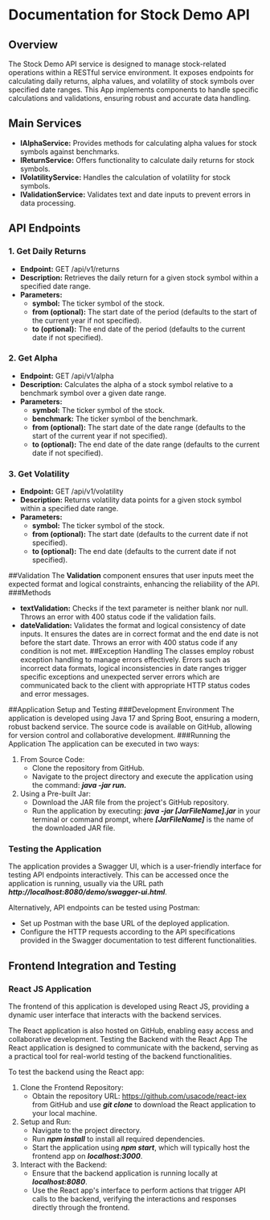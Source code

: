 # Documentation for Stock Demo API

## Overview
The Stock Demo API service is designed to manage stock-related operations within a RESTful service environment. It exposes endpoints for calculating daily returns, alpha values, and volatility of stock symbols over specified date ranges. This App implements components to handle specific calculations and validations, ensuring robust and accurate data handling.
## Main Services
- **IAlphaService:** Provides methods for calculating alpha values for stock symbols against benchmarks.
- **IReturnService:** Offers functionality to calculate daily returns for stock symbols.
- **IVolatilityService:** Handles the calculation of volatility for stock symbols.
- **IValidationService:** Validates text and date inputs to prevent errors in data processing.

## API Endpoints
### 1. Get Daily Returns
   - **Endpoint:** GET /api/v1/returns
   - **Description:** Retrieves the daily return for a given stock symbol within a specified date range.
   - **Parameters:**
     - **symbol:** The ticker symbol of the stock.
     - **from (optional):** The start date of the period (defaults to the start of the current year if not specified).
     - **to (optional):** The end date of the period (defaults to the current date if not specified).
### 2. Get Alpha
   - **Endpoint:** GET /api/v1/alpha
   - **Description:** Calculates the alpha of a stock symbol relative to a benchmark symbol over a given date range.
   - **Parameters:**
      - **symbol:** The ticker symbol of the stock.
      - **benchmark:** The ticker symbol of the benchmark.
      - **from (optional):** The start date of the date range (defaults to the start of the current year if not specified).
      - **to (optional):** The end date of the date range (defaults to the current date if not specified).
### 3. Get Volatility
   - **Endpoint:** GET /api/v1/volatility
   - **Description:** Returns volatility data points for a given stock symbol within a specified date range.
   - **Parameters:**
      - **symbol:** The ticker symbol of the stock.
      - **from (optional):** The start date (defaults to the current date if not specified).
      - **to (optional):** The end date (defaults to the current date if not specified).

##Validation
The **Validation** component ensures that user inputs meet the expected format and logical constraints, enhancing the reliability of the API.
###Methods
- **textValidation:** Checks if the text parameter is neither blank nor null. Throws an error with 400 status code if the validation fails.
- **dateValidation:** Validates the format and logical consistency of date inputs. It ensures the dates are in correct format and the end date is not before the start date. Throws an error with 400 status code if any condition is not met.
##Exception Handling
The classes employ robust exception handling to manage errors effectively. Errors such as incorrect data formats, logical inconsistencies in date ranges trigger specific exceptions and unexpected server errors which are communicated back to the client with appropriate HTTP status codes and error messages.

##Application Setup and Testing
###Development Environment
The application is developed using Java 17 and Spring Boot, ensuring a modern, robust backend service. The source code is available on GitHub, allowing for version control and collaborative development.
###Running the Application
The application can be executed in two ways:
1. From Source Code:
   - Clone the repository from GitHub.
   - Navigate to the project directory and execute the application using the command: ***java -jar run.***
2. Using a Pre-built Jar:
   - Download the JAR file from the project's GitHub repository.
   - Run the application by executing: ***java -jar [JarFileName].jar***  in your terminal or command prompt, where ***[JarFileName]*** is the name of the downloaded JAR file.
### Testing the Application
The application provides a Swagger UI, which is a user-friendly interface for testing API endpoints interactively. This can be accessed once the application is running, usually via the URL path ***http://localhost:8080/demo/swagger-ui.html***.

Alternatively, API endpoints can be tested using Postman:

  - Set up Postman with the base URL of the deployed application.
  - Configure the HTTP requests according to the API specifications provided in the Swagger documentation to test different functionalities.
## Frontend Integration and Testing
### React JS Application
The frontend of this application is developed using React JS, providing a dynamic user interface that interacts with the backend services. 

The React application is also hosted on GitHub, enabling easy access and collaborative development.
Testing the Backend with the React App
The React application is designed to communicate with the backend, serving as a practical tool for real-world testing of the backend functionalities.
  
To test the backend using the React app:
1. Clone the Frontend Repository:
    - Obtain the repository URL: https://github.com/usacode/react-iex from GitHub and use ***git clone*** to download the React application to your local machine.
2. Setup and Run:
    - Navigate to the project directory.
    - Run ***npm install*** to install all required dependencies.
    - Start the application using ***npm start***, which will typically host the frontend app on ***localhost:3000***.
3. Interact with the Backend:
    - Ensure that the backend application is running locally at ***localhost:8080***.
    - Use the React app's interface to perform actions that trigger API calls to the backend, verifying the interactions and responses directly through the frontend.

